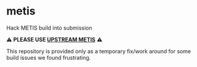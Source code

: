 metis
=====

Hack METIS build into submission

⚠️ __PLEASE USE [UPSTREAM METIS]__ ⚠️

This repository is provided only as a temporary fix/work around for some build issues we found frustrating.

[UPSTREAM METIS]: http://glaros.dtc.umn.edu/gkhome/metis/metis/overview
